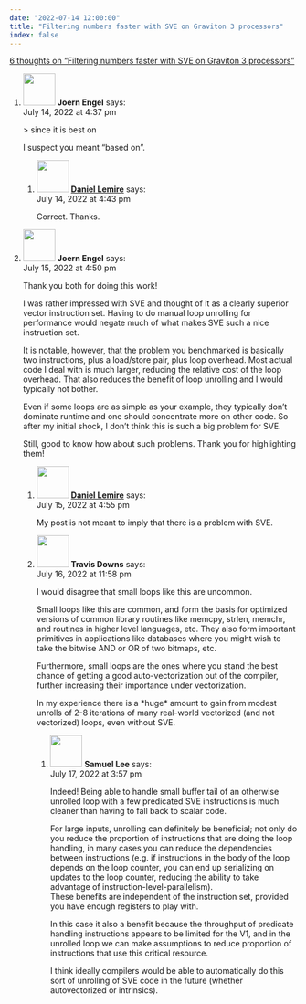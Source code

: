 ```yaml
---
date: "2022-07-14 12:00:00"
title: "Filtering numbers faster with SVE on Graviton 3 processors"
index: false
---
```


[6 thoughts on &ldquo;Filtering numbers faster with SVE on Graviton 3 processors&rdquo;](/lemire/blog/2022/07-14-filtering-numbers-faster-with-sve-on-amazon-graviton-3-processors)

<ol class="comment-list">
<li id="comment-639486" class="comment even thread-even depth-1 parent">
<div class="comment-author vcard">
<img alt src="https://secure.gravatar.com/avatar/72e7f08e482f8d7d3b2ef42710ffe47d?s=56&#038;d=mm&#038;r=g" srcset="https://secure.gravatar.com/avatar/72e7f08e482f8d7d3b2ef42710ffe47d?s=112&#038;d=mm&#038;r=g 2x" class="avatar avatar-56 photo" height="56" width="56" decoding="async" /> <b class="fn">Joern Engel</b> <span class="says">says:</span> </div>
<div class="comment-metadata"><time datetime="2022-07-14T16:37:20+00:00">July 14, 2022 at 4:37 pm</time></a> </div>
<div class="comment-content">
<p>&gt; since it is best on</p>
<p>I suspect you meant &ldquo;based on&rdquo;.</p>
</div>
<ol class="children">
<li id="comment-639488" class="comment byuser comment-author-lemire bypostauthor odd alt depth-2">
<div class="comment-author vcard">
<img alt src="https://secure.gravatar.com/avatar/2ca999bef9535950f5b84281a4dab006?s=56&#038;d=mm&#038;r=g" srcset="https://secure.gravatar.com/avatar/2ca999bef9535950f5b84281a4dab006?s=112&#038;d=mm&#038;r=g 2x" class="avatar avatar-56 photo" height="56" width="56" decoding="async" /> <b class="fn"><a href="https://lemire.me/en/" class="url" rel="ugc">Daniel Lemire</a></b> <span class="says">says:</span> </div>
<div class="comment-metadata"><time datetime="2022-07-14T16:43:27+00:00">July 14, 2022 at 4:43 pm</time></a> </div>
<div class="comment-content">
<p>Correct. Thanks.</p>
</div>
</li>
</ol>
</li>
<li id="comment-639627" class="comment even thread-odd thread-alt depth-1 parent">
<div class="comment-author vcard">
<img alt src="https://secure.gravatar.com/avatar/72e7f08e482f8d7d3b2ef42710ffe47d?s=56&#038;d=mm&#038;r=g" srcset="https://secure.gravatar.com/avatar/72e7f08e482f8d7d3b2ef42710ffe47d?s=112&#038;d=mm&#038;r=g 2x" class="avatar avatar-56 photo" height="56" width="56" loading="lazy" decoding="async" /> <b class="fn">Joern Engel</b> <span class="says">says:</span> </div>
<div class="comment-metadata"><time datetime="2022-07-15T16:50:37+00:00">July 15, 2022 at 4:50 pm</time></a> </div>
<div class="comment-content">
<p>Thank you both for doing this work!</p>
<p>I was rather impressed with SVE and thought of it as a clearly superior vector instruction set. Having to do manual loop unrolling for performance would negate much of what makes SVE such a nice instruction set.</p>
<p>It is notable, however, that the problem you benchmarked is basically two instructions, plus a load/store pair, plus loop overhead. Most actual code I deal with is much larger, reducing the relative cost of the loop overhead. That also reduces the benefit of loop unrolling and I would typically not bother.</p>
<p>Even if some loops are as simple as your example, they typically don&rsquo;t dominate runtime and one should concentrate more on other code. So after my initial shock, I don&rsquo;t think this is such a big problem for SVE.</p>
<p>Still, good to know how about such problems. Thank you for highlighting them!</p>
</div>
<ol class="children">
<li id="comment-639629" class="comment byuser comment-author-lemire bypostauthor odd alt depth-2">
<div class="comment-author vcard">
<img alt src="https://secure.gravatar.com/avatar/2ca999bef9535950f5b84281a4dab006?s=56&#038;d=mm&#038;r=g" srcset="https://secure.gravatar.com/avatar/2ca999bef9535950f5b84281a4dab006?s=112&#038;d=mm&#038;r=g 2x" class="avatar avatar-56 photo" height="56" width="56" loading="lazy" decoding="async" /> <b class="fn"><a href="https://lemire.me/en/" class="url" rel="ugc">Daniel Lemire</a></b> <span class="says">says:</span> </div>
<div class="comment-metadata"><time datetime="2022-07-15T16:55:32+00:00">July 15, 2022 at 4:55 pm</time></a> </div>
<div class="comment-content">
<p>My post is not meant to imply that there is a problem with SVE.</p>
</div>
</li>
<li id="comment-639778" class="comment even depth-2 parent">
<div class="comment-author vcard">
<img alt src="https://secure.gravatar.com/avatar/c6937532928911c0dae3c9c89b658c09?s=56&#038;d=mm&#038;r=g" srcset="https://secure.gravatar.com/avatar/c6937532928911c0dae3c9c89b658c09?s=112&#038;d=mm&#038;r=g 2x" class="avatar avatar-56 photo" height="56" width="56" loading="lazy" decoding="async" /> <b class="fn">Travis Downs</b> <span class="says">says:</span> </div>
<div class="comment-metadata"><time datetime="2022-07-16T23:58:22+00:00">July 16, 2022 at 11:58 pm</time></a> </div>
<div class="comment-content">
<p>I would disagree that small loops like this are uncommon.</p>
<p>Small loops like this are common, and form the basis for optimized versions of common library routines like memcpy, strlen, memchr, and routines in higher level languages, etc. They also form important primitives in applications like databases where you might wish to take the bitwise AND or OR of two bitmaps, etc.</p>
<p>Furthermore, small loops are the ones where you stand the best chance of getting a good auto-vectorization out of the compiler, further increasing their importance under vectorization.</p>
<p>In my experience there is a *huge* amount to gain from modest unrolls of 2-8 iterations of many real-world vectorized (and not vectorized) loops, even without SVE.</p>
</div>
<ol class="children">
<li id="comment-639818" class="comment odd alt depth-3">
<div class="comment-author vcard">
<img alt src="https://secure.gravatar.com/avatar/5b398936012c5ab568223ef64750d802?s=56&#038;d=mm&#038;r=g" srcset="https://secure.gravatar.com/avatar/5b398936012c5ab568223ef64750d802?s=112&#038;d=mm&#038;r=g 2x" class="avatar avatar-56 photo" height="56" width="56" loading="lazy" decoding="async" /> <b class="fn">Samuel Lee</b> <span class="says">says:</span> </div>
<div class="comment-metadata"><time datetime="2022-07-17T15:57:13+00:00">July 17, 2022 at 3:57 pm</time></a> </div>
<div class="comment-content">
<p>Indeed! Being able to handle small buffer tail of an otherwise unrolled loop with a few predicated SVE instructions is much cleaner than having to fall back to scalar code.</p>
<p>For large inputs, unrolling can definitely be beneficial; not only do you reduce the proportion of instructions that are doing the loop handling, in many cases you can reduce the dependencies between instructions (e.g. if instructions in the body of the loop depends on the loop counter, you can end up serializing on updates to the loop counter, reducing the ability to take advantage of instruction-level-parallelism).<br/>
These benefits are independent of the instruction set, provided you have enough registers to play with.</p>
<p>In this case it also a benefit because the throughput of predicate handling instructions appears to be limited for the V1, and in the unrolled loop we can make assumptions to reduce proportion of instructions that use this critical resource.</p>
<p>I think ideally compilers would be able to automatically do this sort of unrolling of SVE code in the future (whether autovectorized or intrinsics).</p>
</div>
</li>
</ol>
</li>
</ol>
</li>
</ol>
